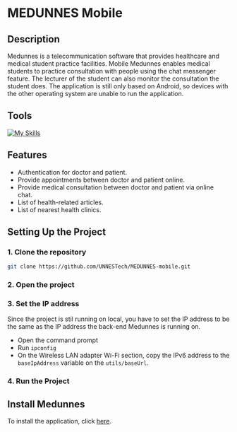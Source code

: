 # MEDUNNES Mobile
## Description
Medunnes is a telecommunication software that provides healthcare and medical student practice facilities. Mobile Medunnes enables medical students to practice consultation with people using the chat messenger feature. The lecturer of the student can also monitor the consultation the student does. The application is still only based on Android, so devices with the other operating system are unable to run the application.
## Tools
[![My Skills](https://skillicons.dev/icons?i=kotlin,firebase,androidstudio)](https://skillicons.dev)
## Features
- Authentication for doctor and patient.
- Provide appointments between doctor and patient online.
- Provide medical consultation between doctor and patient via online chat.
- List of health-related articles.
- List of nearest health clinics.
## Setting Up the Project
### 1. Clone the repository
   ```bash
   git clone https://github.com/UNNESTech/MEDUNNES-mobile.git
   ```
### 2. Open the project
### 3. Set the IP address
Since the project is stil running on local, you have to set the IP address to be the same as the IP address the back-end Medunnes is running on.
- Open the command prompt
- Run ```ipconfig```
- On the Wireless LAN adapter Wi-Fi section, copy the IPv6 address to the ```baseIpAddress``` variable on the ```utils/baseUrl```.
### 4. Run the Project
## Install Medunnes
To install the application, click [here](https://drive.google.com/file/d/1hg8cChajOGw2reFQZCg43xJRW5UNVhlf/view?usp=sharing).
